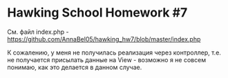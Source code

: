 # Hawking School Homework #7

См. файл index.php - https://github.com/AnnaBel05/hawking_hw7/blob/master/index.php

К сожалению, у меня не получилась реализация через контроллер, т.е. не получается присылать данные на View - возможно я не совсем понимаю, как это делается в данном случае.
